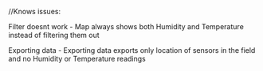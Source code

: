 //Knows issues:

Filter doesnt work - Map always shows both Humidity and Temperature instead of filtering them out 

Exporting data - Exporting data exports only location of sensors in the field and no Humidity or Temperature readings 

